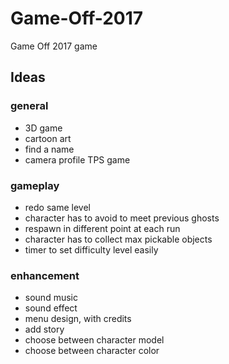 # Game-Off-2017

Game Off 2017 game


## Ideas

### general

- 3D game
- cartoon art
- find a name
- camera profile TPS game

### gameplay

- redo same level
- character has to avoid to meet previous ghosts
- respawn in different point at each run
- character has to collect max pickable objects
- timer to set difficulty level easily

### enhancement

- sound music
- sound effect
- menu design, with credits
- add story
- choose between character model
- choose between character color
